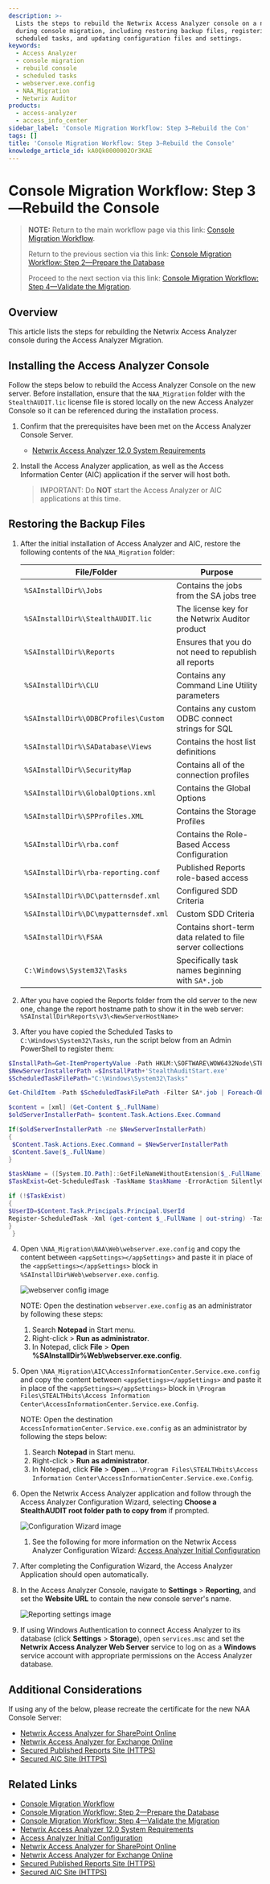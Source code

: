 ```yaml
---
description: >-
  Lists the steps to rebuild the Netwrix Access Analyzer console on a new server
  during console migration, including restoring backup files, registering
  scheduled tasks, and updating configuration files and settings.
keywords:
  - Access Analyzer
  - console migration
  - rebuild console
  - scheduled tasks
  - webserver.exe.config
  - NAA_Migration
  - Netwrix Auditor
products:
  - access-analyzer
  - access_info_center
sidebar_label: 'Console Migration Workflow: Step 3—Rebuild the Con'
tags: []
title: 'Console Migration Workflow: Step 3—Rebuild the Console'
knowledge_article_id: kA0Qk0000002Or3KAE
---
```


# Console Migration Workflow: Step 3—Rebuild the Console

> **NOTE:** Return to the main workflow page via this link: [Console Migration Workflow](/docs/kb/accessanalyzer/console-migration-workflow.md).
>
> Return to the previous section via this link: [Console Migration Workflow: Step 2—Prepare the Database](/docs\kb\accessanalyzer\console-migration-workflow-step-2-prepare-the-database.md)
>
> Proceed to the next section via this link: [Console Migration Workflow: Step 4—Validate the Migration](/docs\kb\accessanalyzer\console-migration-workflow-step-4-validate-the-migration.md).
## Overview

This article lists the steps for rebuilding the Netwrix Access Analyzer console during the Access Analyzer Migration.

## Installing the Access Analyzer Console

Follow the steps below to rebuild the Access Analyzer Console on the new server. Before installation, ensure that the `NAA_Migration` folder with the `StealthAUDIT.lic` license file is stored locally on the new Access Analyzer Console so it can be referenced during the installation process.

1. Confirm that the prerequisites have been met on the Access Analyzer Console Server.
   - [Netwrix Access Analyzer 12.0 System Requirements](https://docs.netwrix.com/docs/accessanalyzer/12_0)
2. Install the Access Analyzer application, as well as the Access Information Center (AIC) application if the server will host both.

   > IMPORTANT: Do **NOT** start the Access Analyzer or AIC applications at this time.

## Restoring the Backup Files

1. After the initial installation of Access Analyzer and AIC, restore the following contents of the `NAA_Migration` folder:

   | File/Folder | Purpose |
   |-------------|---------|
   | `%SAInstallDir%\Jobs` | Contains the jobs from the SA jobs tree |
   | `%SAInstallDir%\StealthAUDIT.lic` | The license key for the Netwrix Auditor product |
   | `%SAInstallDir%\Reports` | Ensures that you do not need to republish all reports |
   | `%SAInstallDir%\CLU` | Contains any Command Line Utility parameters |
   | `%SAInstallDir%\ODBCProfiles\Custom` | Contains any custom ODBC connect strings for SQL |
   | `%SAInstallDir%\SADatabase\Views` | Contains the host list definitions |
   | `%SAInstallDir%\SecurityMap` | Contains all of the connection profiles |
   | `%SAInstallDir%\GlobalOptions.xml` | Contains the Global Options |
   | `%SAInstallDir%\SPProfiles.XML` | Contains the Storage Profiles |
   | `%SAInstallDir%\rba.conf` | Contains the Role-Based Access Configuration |
   | `%SAInstallDir%\rba-reporting.conf` | Published Reports role-based access |
   | `%SAInstallDir%\DC\patternsdef.xml` | Configured SDD Criteria |
   | `%SAInstallDir%\DC\mypatternsdef.xml` | Custom SDD Criteria |
   | `%SAInstallDir%\FSAA` | Contains short-term data related to file server collections |
   | `C:\Windows\System32\Tasks` | Specifically task names beginning with `SA*.job` |

2. After you have copied the Reports folder from the old server to the new one, change the report hostname path to show it in the web server:
   ` %SAInstallDir%Reports\v3\<NewServerHostName>`

3. After you have copied the Scheduled Tasks to `C:\Windows\System32\Tasks`, run the script below from an Admin PowerShell to register them:

```powershell
$InstallPath=Get-ItemPropertyValue -Path HKLM:\SOFTWARE\WOW6432Node\STEALTHbits\StealthAUDIT -Name 'InstallPath'
$NewServerInstallerPath =$InstallPath+'StealthAuditStart.exe'
$ScheduledTaskFilePath="C:\Windows\System32\Tasks"

Get-ChildItem -Path $ScheduledTaskFilePath -Filter SA*.job | Foreach-Object {

$content = [xml] (Get-Content $_.FullName)
$oldServerInstallerPath= $content.Task.Actions.Exec.Command

If($oldServerInstallerPath -ne $NewServerInstallerPath)
{
 $Content.Task.Actions.Exec.Command = $NewServerInstallerPath
 $Content.Save($_.FullName)
}

$taskName = ([System.IO.Path]::GetFileNameWithoutExtension($_.FullName))
$TaskExist=Get-ScheduledTask -TaskName $taskName -ErrorAction SilentlyContinue

if (!$TaskExist)
{
$UserID=$Content.Task.Principals.Principal.UserId
Register-ScheduledTask -Xml (get-content $_.FullName | out-string) -TaskName $taskName -User $UserID -Force
}
 }
```

4. Open `\NAA_Migration\NAA\Web\webserver.exe.config` and copy the content between `<appSettings></appSettings>` and paste it in place of the `<appSettings></appSettings>` block in `%SAInstallDir%Web\webserver.exe.config`.

   ![webserver config image](images/ka0Qk000000FDY1_0EMQk00000CFkgO.png)

   NOTE: Open the destination `webserver.exe.config` as an administrator by following these steps:

   1. Search **Notepad** in Start menu.
   2. Right-click > **Run as administrator**.
   3. In Notepad, click **File** > **Open %SAInstallDir%Web\webserver.exe.config**.

5. Open `\NAA_Migration\AIC\AccessInformationCenter.Service.exe.config` and copy the content between `<appSettings></appSettings>` and paste it in place of the `<appSettings></appSettings>` block in `\Program Files\STEALTHbits\Access Information Center\AccessInformationCenter.Service.exe.Config`.

   NOTE: Open the destination `AccessInformationCenter.Service.exe.config` as an administrator by following the steps below:

   1. Search **Notepad** in Start menu.
   2. Right-click > **Run as administrator**.
   3. In Notepad, click **File** > **Open** … `\Program Files\STEALTHbits\Access Information Center\AccessInformationCenter.Service.exe.Config`.

6. Open the Netwrix Access Analyzer application and follow through the Access Analyzer Configuration Wizard, selecting **Choose a StealthAUDIT root folder path to copy from** if prompted.

   ![Configuration Wizard image](images/ka0Qk000000FDY1_0EMQk00000CFxaL.png)

   1. See the following for more information on the Netwrix Access Analyzer Configuration Wizard: [Access Analyzer Initial Configuration](https://docs.netwrix.com/docs/accessanalyzer/12_0)

7. After completing the Configuration Wizard, the Access Analyzer Application should open automatically.

8. In the Access Analyzer Console, navigate to **Settings** > **Reporting**, and set the **Website URL** to contain the new console server's name.

   ![Reporting settings image](images/ka0Qk000000FDY1_0EMQk00000CFqfK.png)

9. If using Windows Authentication to connect Access Analyzer to its database (click **Settings** > **Storage**), open `services.msc` and set the **Netwrix Access Analyzer Web Server** service to log on as a **Windows** service account with appropriate permissions on the Access Analyzer database.

## Additional Considerations

If using any of the below, please recreate the certificate for the new NAA Console Server:

- [Netwrix Access Analyzer for SharePoint Online](https://docs.netwrix.com/docs/accessanalyzer/12_0/requirements/sharepoint/sharepoint/sharepointonline/activity)
- [Netwrix Access Analyzer for Exchange Online](https://docs.netwrix.com/docs/accessanalyzer/12_0/requirements/exchange/exchangeonline/access)
- [Secured Published Reports Site (HTTPS)](https://docs.netwrix.com/docs/accessanalyzer/12_0/admin/settings/access/rolebased/securereports)
- [Secured AIC Site (HTTPS)](https://docs.netwrix.com/docs/accessinformationcenter/12_0/installation/secure)
## Related Links

- [Console Migration Workflow](/docs/kb/accessanalyzer/console-migration-workflow.md)
- [Console Migration Workflow: Step 2—Prepare the Database](/docs\kb\accessanalyzer\console-migration-workflow-step-2-prepare-the-database.md)
- [Console Migration Workflow: Step 4—Validate the Migration](/docs\kb\accessanalyzer\console-migration-workflow-step-4-validate-the-migration.md)
- [Netwrix Access Analyzer 12.0 System Requirements](https://docs.netwrix.com/docs/accessanalyzer/12_0)
- [Access Analyzer Initial Configuration](https://docs.netwrix.com/docs/accessanalyzer/12_0)
- [Netwrix Access Analyzer for SharePoint Online](https://docs.netwrix.com/docs/accessanalyzer/12_0/requirements/sharepoint/sharepoint/sharepointonline/activity)
- [Netwrix Access Analyzer for Exchange Online](https://docs.netwrix.com/docs/accessanalyzer/12_0/requirements/exchange/exchangeonline/access)
- [Secured Published Reports Site (HTTPS)](https://docs.netwrix.com/docs/accessanalyzer/12_0/admin/settings/access/rolebased/securereports)
- [Secured AIC Site (HTTPS)](https://docs.netwrix.com/docs/accessinformationcenter/12_0/installation/secure)

